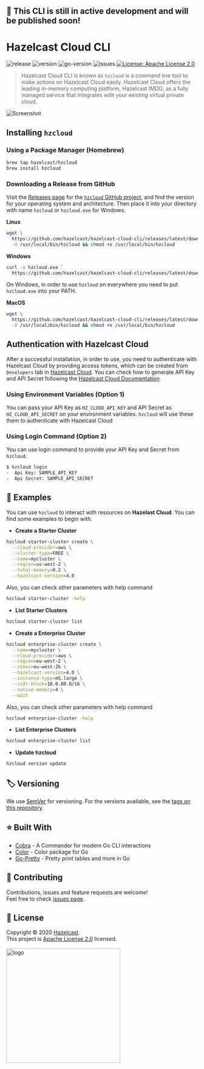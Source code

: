 ## :construction: This CLI is still in active development and will be published soon!
<h1>Hazelcast Cloud CLI</h1>
<p>
  <img alt="release" src="https://github.com/hazelcast/hazelcast-cloud-cli/workflows/Release/badge.svg" />
  <img alt="version" src="https://img.shields.io/github/v/release/hazelcast/hazelcast-cloud-cli">
  <img alt="go-version" src="https://img.shields.io/github/go-mod/go-version/hazelcast/hazelcast-cloud-cli" />
  <img alt="issues" src="https://img.shields.io/github/issues-raw/hazelcast/hazelcast-cloud-cli">
  <a href="https://github.com/hazelcast/hazelcast/blob/master/LICENSE" target="_blank">
    <img alt="License: Apache License 2.0" src="https://img.shields.io/badge/License-Apache License 2.0-yellow.svg" />
  </a>
</p>

> Hazelcast Cloud CLI is known as `hzcloud` is a command line tool to make actions on Hazelcast Cloud easily. Hazelcast Cloud offers the leading in-memory computing platform, Hazelcast IMDG, as a fully managed service that integrates with your existing virtual private cloud.
 <img alt="Screenshot" src="https://abload.de/img/github-hzcloud-terminxmjuy.png" />

## Installing `hzcloud`
### Using a Package Manager (Homebrew)
```sh
brew tap hazelcast/hzcloud
brew install hzcloud
```
### Downloading a Release from GitHub
Visit the [Releases page](https://github.com/hazelcast/hazelcast-cloud-cli/releases) for the
[`hzcloud` GitHub project](https://github.com/hazelcast/hazelcast-cloud-cli), and find the version for your operating system and architecture. Then place it into your directory with name `hzcloud` or `hzcloud.exe` for Windows.

**Linux** 
```sh
wget \
  https://github.com/hazelcast/hazelcast-cloud-cli/releases/latest/download/hzcloud-linux-amd64 \
  -O /usr/local/bin/hzcloud && chmod +x /usr/local/bin/hzcloud
```
**Windows** 
```sh
curl -o hzcloud.exe `
  https://github.com/hazelcast/hazelcast-cloud-cli/releases/latest/download/hzcloud-windows-amd64
```
On Windows, in order to use `hzcloud` on everywhere you need to put `hzcloud.exe` into your PATH.

**MacOS** 
```sh
wget \
  https://github.com/hazelcast/hazelcast-cloud-cli/releases/latest/download/hzcloud-darwin-amd64 \
  -O /usr/local/bin/hzcloud && chmod +x /usr/local/bin/hzcloud
```
## Authentication with Hazelcast Cloud
After a successful installation, in order to use, you need to authenticate with Hazelcast Cloud by providing access tokens, which can be created from `Developers` tab in [Hazelcast Cloud](https://cloud.hazelcast.com/settings/developer). You can check how to generate API Key and API Secret following the [Hazelcast Cloud Documentation](https://docs.cloud.hazelcast.com/docs/developer).

### Using Environment Variables (Option 1)
You can pass your API Key as `HZ_CLOUD_API_KEY` and API Secret as `HZ_CLOUD_API_SECRET` on your environment variables. `hzcloud` will use these them to authenticate with Hazelcast Cloud

### Using Login Command (Option 2)
You can use login command to provide your API Key and Secret from `hzcloud`.
```sh
$ hzcloud login
-  Api Key: SAMPLE_API_KEY
-  Api Secret: SAMPLE_API_SECRET
```

## :rocket: Examples
You can use `hzcloud` to interact with resources on **Hazelast Cloud**. You can find some examples to begin with.

- **Create a Starter Cluster**
```sh
hzcloud starter-cluster create \
  --cloud-provider=aws \
  --cluster-type=FREE \
  --name=mycluster \
  --region=us-west-2 \
  --total-memory=0.2 \
  --hazelcast-version=4.0
```
Also, you can check other parameters with help command
```sh
hzcloud starter-cluster -help
```

- **List Starter Clusters**
```sh
hzcloud starter-cluster list
```

- **Create a Enterprise Cluster**
```sh
hzcloud enterprise-cluster create \
  --name=mycluster \
  --cloud-provider=aws \
  --region=eu-west-2 \
  --zones=eu-west-2b \
  --hazelcast-version=4.0 \
  --instance-type=m5.large \
  --cidr-block=10.0.80.0/16 \
  --native-memory=4 \
  --wait
```
Also, you can check other parameters with help command
```sh
hzcloud enterprise-cluster -help
```

- **List Enterprise Clusters**
```sh
hzcloud enterprise-cluster list
```

- **Update hzcloud**
```sh
hzcloud version update
```

## 🏷️ Versioning

We use [SemVer](http://semver.org/) for versioning. For the versions available, see the [tags on this repository](https://github.com/hazelcast/hazelcast-cloud-cli/tags).

## ⭐️ Built With

* [Cobra](https://github.com/spf13/cobra) - A Commander for modern Go CLI interactions
* [Color](https://github.com/fatih/color) - Color package for Go
* [Go-Pretty](https://github.com/jedib0t/go-pretty) - Pretty print tables and more in Go

## 🤝 Contributing

Contributions, issues and feature requests are welcome!<br />Feel free to check [issues page](https://github.com/hazelcast/hazelcast-cloud-cli/issues).

## 📝 License

Copyright © 2020 [Hazelcast](https://github.com/hazelcast).<br />
This project is [Apache License 2.0](https://github.com/hazelcast/hazelcast-cloud-cli) licensed.<br /><br />
<img alt="logo" width="300" src="https://cloud.hazelcast.com/static/images/hz-cloud-logo.svg" />
